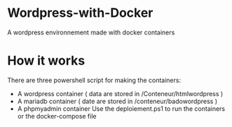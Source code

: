 # Wordpress-with-Docker
A wordpress environnement made with docker containers
# How it works
There are three powershell script for making the containers:
- A wordpress container ( data are stored in /Conteneur/htmlwordpress )
- A mariadb container ( date are stored in /conteneur/badowordpress )
- A phpmyadmin container
Use the deploiement.ps1 to run the containers or the docker-compose file

